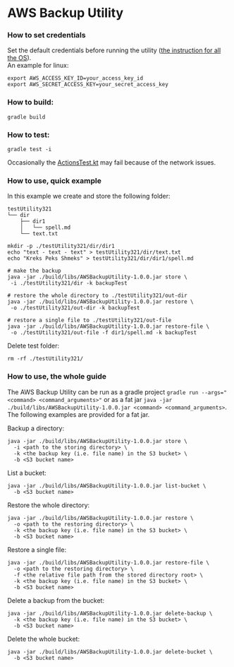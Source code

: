 # AWS Backup Utility

### How to set credentials
Set the default credentials before running the utility
([the instruction for all the OS](https://docs.aws.amazon.com/sdk-for-kotlin/latest/developer-guide/setup.html
)).  
An example for linux:
```shell
export AWS_ACCESS_KEY_ID=your_access_key_id 
export AWS_SECRET_ACCESS_KEY=your_secret_access_key
```

### How to build:
```shell
gradle build 
```

### How to test:
```shell
gradle test -i
```
Occasionally the [ActionsTest.kt](src%2Ftest%2Fkotlin%2Factions%2FActionsTest.kt) may fail 
because of the network issues. 

### How to use, quick example
In this example we create and store the following folder:
```
testUtility321
└── dir
    ├── dir1
    │   └── spell.md
    └── text.txt
```
```shell
mkdir -p ./testUtility321/dir/dir1
echo "text - text - text" > testUtility321/dir/text.txt
echo "Kreks Peks Shmeks" > testUtility321/dir/dir1/spell.md

# make the backup
java -jar ./build/libs/AWSBackupUtility-1.0.0.jar store \
 -i ./testUtility321/dir -k backupTest

# restore the whole directory to ./testUtility321/out-dir
java -jar ./build/libs/AWSBackupUtility-1.0.0.jar restore \
 -o ./testUtility321/out-dir -k backupTest

# restore a single file to ./testUtility321/out-file
java -jar ./build/libs/AWSBackupUtility-1.0.0.jar restore-file \
 -o ./testUtility321/out-file -f dir1/spell.md -k backupTest
```

Delete test folder:
```shell
rm -rf ./testUtility321/
```


### How to use, the whole guide
The AWS Backup Utility can be run as a gradle project `gradle run --args="<command> <command_arguments>"` 
or as a fat jar `java -jar ./build/libs/AWSBackupUtility-1.0.0.jar <command> <command_arguments>`.
The following examples are provided for a fat jar.

Backup a directory:
```shell
java -jar ./build/libs/AWSBackupUtility-1.0.0.jar store \
  -i <path to the storing directory> \
  -k <the backup key (i.e. file name) in the S3 bucket> \
  -b <S3 bucket name>
```

List a bucket:
```shell
java -jar ./build/libs/AWSBackupUtility-1.0.0.jar list-bucket \
  -b <S3 bucket name>
```

Restore the whole directory:
```shell
java -jar ./build/libs/AWSBackupUtility-1.0.0.jar restore \
  -o <path to the restoring directory> \
  -k <the backup key (i.e. file name) in the S3 bucket> \
  -b <S3 bucket name>
```

Restore a single file:
```shell
java -jar ./build/libs/AWSBackupUtility-1.0.0.jar restore-file \
  -o <path to the restoring directory> \
  -f <the relative file path from the stored directory root> \
  -k <the backup key (i.e. file name) in the S3 bucket> \
  -b <S3 bucket name>
```

Delete a backup from the bucket:
```shell
java -jar ./build/libs/AWSBackupUtility-1.0.0.jar delete-backup \
  -k <the backup key (i.e. file name) in the S3 bucket> \
  -b <S3 bucket name>
```

Delete the whole bucket:
```shell
java -jar ./build/libs/AWSBackupUtility-1.0.0.jar delete-bucket \
  -b <S3 bucket name>
```
